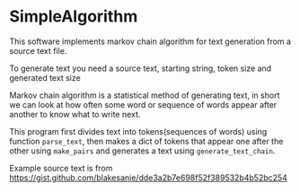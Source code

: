 # SimpleAlgorithm

This software implements markov chain algorithm for text generation from a source text file.

To generate text you need a source text, starting string, token size and generated text size

Markov chain algorithm is a statistical method of generating text, in short we can look at how often some word or sequence of words appear after another to know what to write next.

This program first divides text into tokens(sequences of words) using function ```parse_text```, then makes a dict of tokens that appear one after the other using ```make_pairs``` and generates a text using ```generate_text_chain```.

Example source text is from https://gist.github.com/blakesanie/dde3a2b7e698f52f389532b4b52bc254